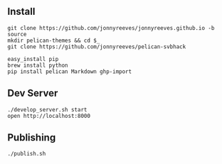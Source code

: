 ## Install
	git clone https://github.com/jonnyreeves/jonnyreeves.github.io -b source
	mkdir pelican-themes && cd $_
	git clone https://github.com/jonnyreeves/pelican-svbhack

	easy_install pip
	brew install python
	pip install pelican Markdown ghp-import

## Dev Server
	./develop_server.sh start
	open http://localhost:8000

## Publishing
	./publish.sh